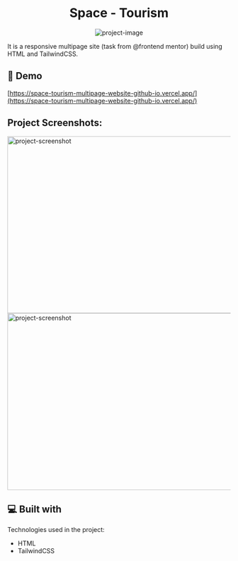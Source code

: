 <h1 align="center" id="title">Space - Tourism</h1>

<p align="center"><img src="https://socialify.git.ci/sandeep-233/space-tourism-multipage-website.github.io/image?description=1&amp;language=1&amp;name=1&amp;owner=1&amp;theme=Light" alt="project-image"></p>

<p id="description">It is a responsive multipage site (task from @frontend mentor) build using HTML and TailwindCSS.</p>

<h2>🚀 Demo</h2>

[https://space-tourism-multipage-website-github-io.vercel.app/](https://space-tourism-multipage-website-github-io.vercel.app/)

<h2>Project Screenshots:</h2>
<img src="https://repositry-images.vercel.app/static/media/space_img_1.c078ed8d41f8ffda69af.png" alt="project-screenshot" width="1080" height="400/">

<img src="https://repositry-images.vercel.app/static/media/space_img_2.016fa8673eb1ec61c072.png" alt="project-screenshot" width="1080" height="400/">

  
  
<h2>💻 Built with</h2>

Technologies used in the project:

*   HTML
*   TailwindCSS
